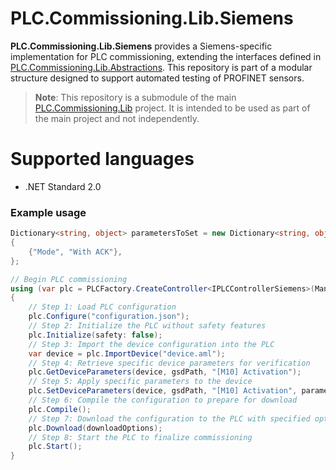 # PLC.Commissioning.Lib.Siemens

**PLC.Commissioning.Lib.Siemens** provides a Siemens-specific implementation for PLC commissioning, extending the interfaces defined in [PLC.Commissioning.Lib.Abstractions](https://github.com/vformi/PLC.Commissioning.Lib.Abstractions). This repository is part of a modular structure designed to support automated testing of PROFINET sensors.

> **Note**: This repository is a submodule of the main [PLC.Commissioning.Lib](https://github.com/vformi/PLC.Commissioning.Lib) project. It is intended to be used as part of the main project and not independently.

# Supported languages
- .NET Standard 2.0

### Example usage
```csharp
Dictionary<string, object> parametersToSet = new Dictionary<string, object>
{
    {"Mode", "With ACK"},
};

// Begin PLC commissioning
using (var plc = PLCFactory.CreateController<IPLCControllerSiemens>(Manufacturer.Siemens))
{
    // Step 1: Load PLC configuration
    plc.Configure("configuration.json");
    // Step 2: Initialize the PLC without safety features
    plc.Initialize(safety: false);
    // Step 3: Import the device configuration into the PLC
    var device = plc.ImportDevice("device.aml");
    // Step 4: Retrieve specific device parameters for verification
    plc.GetDeviceParameters(device, gsdPath, "[M10] Activation");
    // Step 5: Apply specific parameters to the device
    plc.SetDeviceParameters(device, gsdPath, "[M10] Activation", parametersToSet);
    // Step 6: Compile the configuration to prepare for download
    plc.Compile();
    // Step 7: Download the configuration to the PLC with specified options
    plc.Download(downloadOptions);
    // Step 8: Start the PLC to finalize commissioning
    plc.Start();
}
```